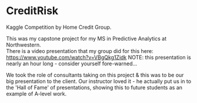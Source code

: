 # CreditRisk
Kaggle Competition by Home Credit Group.

This was my capstone project for my MS in Predictive Analytics at Northwestern.  
There is a video presentation that my group did for this here: https://www.youtube.com/watch?v=VBgQkg1Zidk 
NOTE: this presentation is nearly an hour long - consider yourself fore-warned...

We took the role of consultants taking on this project & this was to be our big presentation to the client.
Our instructor loved it - he actually put us in to the 'Hall of Fame' of presentations, showing this to future students as an example of A-level work.
